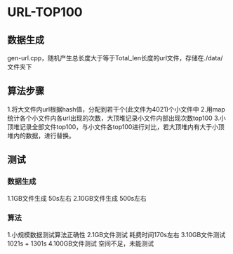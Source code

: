 # URL-TOP100
## **数据生成**
gen-url.cpp，随机产生总长度大于等于Total_len长度的url文件，存储在./data/文件夹下
## **算法步骤**
1.将大文件内url根据hash值，分配到若干个(此文件为4021)个小文件中
2.用map统计各个小文件内各url出现的次数，大顶堆记录小文件内部出现次数top100
3.小顶堆记录全部文件top100，与小文件各top100进行对比，若大顶堆内有大于小顶堆内的数据，进行替换。
## 测试
### 数据生成
1.1GB文件生成 50s左右
2.10GB文件生成 500s左右
### 算法
1.小规模数据测试算法正确性
2.1GB文件测试  耗费时间170s左右
3.10GB文件测试 1021s + 1301s
4.100GB文件测试  空间不足，未能测试